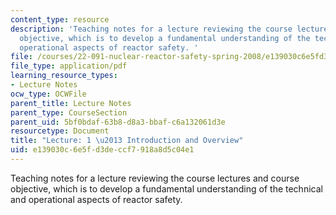 ```yaml
---
content_type: resource
description: 'Teaching notes for a lecture reviewing the course lectures and course
  objective, which is to develop a fundamental understanding of the technical and
  operational aspects of reactor safety. '
file: /courses/22-091-nuclear-reactor-safety-spring-2008/e139030c6e5fd3deccf7918a8d5c04e1_MIT22_091S08_lec01note.pdf
file_type: application/pdf
learning_resource_types:
- Lecture Notes
ocw_type: OCWFile
parent_title: Lecture Notes
parent_type: CourseSection
parent_uid: 5bf0bdaf-63b8-d8a3-bbaf-c6a132061d3e
resourcetype: Document
title: "Lecture: 1 \u2013 Introduction and Overview"
uid: e139030c-6e5f-d3de-ccf7-918a8d5c04e1
---
```

Teaching notes for a lecture reviewing the course lectures and course objective, which is to develop a fundamental understanding of the technical and operational aspects of reactor safety. 

